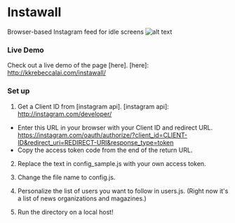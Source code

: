 # Instawall

Browser-based Instagram feed for idle screens
![alt text](https://raw.github.com/kklai/instawall/master/screenshot.png)

### Live Demo
Check out a live demo of the page [here].
[here]: http://kkrebeccalai.com/instawall/

### Set up

1. Get a Client ID from [instagram api].
[instagram api]: http://instagram.com/developer/
* Enter this URL in your browser with your Client ID and redirect URL.
https://instagram.com/oauth/authorize/?client_id=CLIENT-ID&redirect_uri=REDIRECT-URI&response_type=token
* Copy the access token code from the end of the return URL.

2. Replace the text in config_sample.js with your own access token.

3. Change the file name to config.js.

4. Personalize the list of users you want to follow in users.js. (Right now it's a list of news organizations and magazines.)

4. Run the directory on a local host!